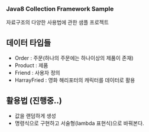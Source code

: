 ### Java8 Collection Framework Sample
자료구조의 다양한 사용법에 관한 샘플 프로젝트

## 데이터 타입들
- Order       : 주문(하나의 주문에는 하나이상의 제품이 존재) 
- Product     : 제품
- Friend      : 사용자 정의 
- HarrayFried : 영화 해리포터의 캐릭터를 데이터로 활용

## 활용법 (진행중..)
- 값을 랜덤하게 생성
- 명령식으로 구현하고 서술형(lambda 표현식)으로 바꿔본다.

 

